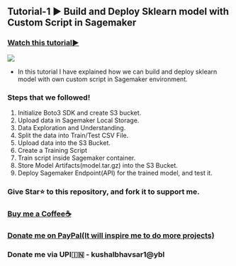 ## Tutorial-1 ► Build and Deploy Sklearn model with Custom Script in Sagemaker

### [Watch this tutorial►](https://youtu.be/YWmnD_QcZQU)
<img src="https://github.com/Spidy20/Sagemaker-Tutorials/blob/master/Tutorial%20-%201%20Sagemaker%20SKLearn%20Custom%20Script%20Mode/yt_thumb.jpg">


- In this tutorial I have explained how we can build and deploy sklearn model with own custom script in Sagemaker environment. 

### Steps that we followed!

1. Initialize Boto3 SDK and create S3 bucket. 
2. Upload data in Sagemaker Local Storage. 
3. Data Exploration and Understanding.
4. Split the data into Train/Test CSV File. 
5. Upload data into the S3 Bucket.
6. Create a Training Script
7. Train script inside Sagemaker container. 
8. Store Model Artifacts(model.tar.gz) into the S3 Bucket. 
9. Deploy Sagemaker Endpoint(API) for the trained model, and test it. 


### Give Star⭐ to this repository, and fork it to support me. 

### [Buy me a Coffee☕](https://www.buymeacoffee.com/spidy20)
### [Donate me on PayPal(It will inspire me to do more projects)](https://www.paypal.me/spidy1820)
### Donate me via UPI🇮🇳  - kushalbhavsar1@ybl
